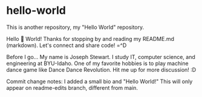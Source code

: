 # hello-world
This is another repository, my "Hello World" repository.

Hello 👋 World!
Thanks for stopping by and reading my README.md (markdown).
Let's connect and share code! =^D

Before I go...
My name is Joseph Stewart. I study IT, computer science, and engineering at BYU-Idaho.
One of my favorite hobbies is to play machine dance game like Dance Dance Revolution.
Hit me up for more discussion! :D

Commit change notes: I added a small bio and "Hello World!" This will only appear on readme-edits branch, different from main.
